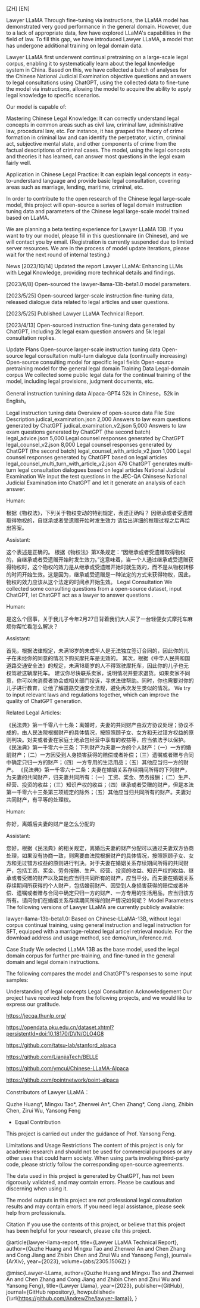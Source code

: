 [ZH] [EN]

Lawyer LLaMA
Through fine-tuning via instructions, the LLaMA model has demonstrated very good performance in the general domain. However, due to a lack of appropriate data, few have explored LLaMA's capabilities in the field of law. To fill this gap, we have introduced Lawyer LLaMA, a model that has undergone additional training on legal domain data.

Lawyer LLaMA first underwent continual pretraining on a large-scale legal corpus, enabling it to systematically learn about the legal knowledge system in China. Based on this, we have collected a batch of analyses for the Chinese National Judicial Examination objective questions and answers to legal consultations using ChatGPT, using the collected data to fine-tune the model via instructions, allowing the model to acquire the ability to apply legal knowledge to specific scenarios.

Our model is capable of:

Mastering Chinese Legal Knowledge: It can correctly understand legal concepts in common areas such as civil law, criminal law, administrative law, procedural law, etc. For instance, it has grasped the theory of crime formation in criminal law and can identify the perpetrator, victim, criminal act, subjective mental state, and other components of crime from the factual descriptions of criminal cases. The model, using the legal concepts and theories it has learned, can answer most questions in the legal exam fairly well.

Application in Chinese Legal Practice: It can explain legal concepts in easy-to-understand language and provide basic legal consultation, covering areas such as marriage, lending, maritime, criminal, etc.

In order to contribute to the open research of the Chinese legal large-scale model, this project will open-source a series of legal domain instruction tuning data and parameters of the Chinese legal large-scale model trained based on LLaMA.

We are planning a beta testing experience for Lawyer LLaMA 13B. If you want to try our model, please fill in this questionnaire (in Chinese), and we will contact you by email. (Registration is currently suspended due to limited server resources. We are in the process of model update iterations, please wait for the next round of internal testing.)

News
[2023/10/14] Updated the report Lawyer LLaMA: Enhancing LLMs with Legal Knowledge, providing more technical details and findings.

[2023/6/8] Open-sourced the lawyer-llama-13b-beta1.0 model parameters.

[2023/5/25] Open-sourced larger-scale instruction fine-tuning data, released dialogue data related to legal articles and user questions.

[2023/5/25] Published Lawyer LLaMA Technical Report.

[2023/4/13] Open-sourced instruction fine-tuning data generated by ChatGPT, including 2k legal exam question answers and 5k legal consultation replies.

Update Plans
 Open-source larger-scale instruction tuning data
 Open-source legal consultation multi-turn dialogue data (continually increasing)
 Open-source consulting model for specific legal fields
 Open-source pretraining model for the general legal domain
Training Data
Legal-domain corpus
We collected some public legal data for the continual training of the model, including legal provisions, judgment documents, etc.

General instruction tunining data
Alpaca-GPT4 52k in Chinese，52k in English。

Legal instruction tuning data
Overview of open-source data
File	Size	Description
judical_examination.json	2,000	Answers to law exam questions generated by ChatGPT
judical_examination_v2.json	5,000	Answers to law exam questions generated by ChatGPT (the second batch)
legal_advice.json	5,000	Legal counsel responses generated by ChatGPT
legal_counsel_v2.json	8,000	Legal counsel responses generated by ChatGPT (the second batch)
legal_counsel_with_article_v2.json	1,000	Legal counsel responses generated by ChatGPT based on legal articles
legal_counsel_multi_turn_with_article_v2.json	476	ChatGPT generates multi-turn legal consultation dialogues based on legal articles
National Judicial Examination
We input the test questions in the JEC-QA Chinsese National Judicial Examination into ChatGPT and let it generate an analysis of each answer.

Human:

根据《物权法》，下列关于物权变动的特别规定，表述正确吗？
因继承或者受遗赠取得物权的，自继承或者受遗赠开始时发生效力
请给出详细的推理过程之后再给出答案。

Assistant:

这个表述是正确的。
根据《物权法》第X条规定：“因继承或者受遗赠取得物权的，自继承或者受遗赠开始时发生效力。”这意味着，当一个人通过继承或受遗赠获得物权时，这个物权的效力是从继承或受遗赠开始时就生效的，而不是从物权转移的时间开始生效。这是因为，继承或受遗赠是一种法定的方式来获得物权，因此，物权的效力应该从这个法定的时间点开始生效。
Legal Consultation
We collected some consulting questions from a open-source dataset, input ChatGPT, let ChatGPT act as a lawyer to answer questions .

Human:

是这么个回事，关于我儿子今年2月27日背着我们大人买了一台轻便女式摩托车麻烦你帮忙看怎么解决？

Assistant:

首先，根据法律规定，未满18岁的未成年人是无法独立签订合同的，因此你的儿子在未经你的同意的情况下购买摩托车是无效的。
其次，根据《中华人民共和国道路交通安全法》的规定，未满18周岁的人不得驾驶摩托车，因此你的儿子也无权驾驶这辆摩托车。
建议你尽快联系卖家，说明情况并要求退货。如果卖家不同意，你可以向消费者协会或相关部门投诉，寻求法律帮助。同时，你也需要对你的儿子进行教育，让他了解道路交通安全法规，避免再次发生类似的情况。
We try to input relevant laws and regulations together, which can improve the quality of ChatGPT generation.

Related Legal Articles:

《民法典》第一千零八十七条：离婚时，夫妻的共同财产由双方协议处理；协议不成的，由人民法院根据财产的具体情况，按照照顾子女、女方和无过错方权益的原则判决。对夫或者妻在家庭土地承包经营中享有的权益等，应当依法予以保护。
《民法典》第一千零六十三条：下列财产为夫妻一方的个人财产：（一）一方的婚前财产；（二）一方因受到人身损害获得的赔偿或者补偿；（三）遗嘱或者赠与合同中确定只归一方的财产；（四）一方专用的生活用品；（五）其他应当归一方的财产。
《民法典》第一千零六十二条：夫妻在婚姻关系存续期间所得的下列财产，为夫妻的共同财产，归夫妻共同所有：（一）工资、奖金、劳务报酬；（二）生产、经营、投资的收益；（三）知识产权的收益；（四）继承或者受赠的财产，但是本法第一千零六十三条第三项规定的除外；（五）其他应当归共同所有的财产。夫妻对共同财产，有平等的处理权。

Human:

你好，离婚后夫妻的财产是怎么分配的

Assistant:

您好，根据《民法典》的相关规定，离婚后夫妻的财产分配可以通过夫妻双方协商处理，如果没有协商一致，则需要由法院根据财产的具体情况，按照照顾子女、女方和无过错方权益的原则进行判决。对于夫妻在婚姻关系存续期间所得的共同财产，包括工资、奖金、劳务报酬、生产、经营、投资的收益、知识产权的收益、继承或者受赠的财产以及其他应当归共同所有的财产，应当平分。而夫妻在婚姻关系存续期间所获得的个人财产，包括婚前财产、因受到人身损害获得的赔偿或者补偿、遗嘱或者赠与合同中确定只归一方的财产、一方专用的生活用品，应当归该方所有。请问你们在婚姻关系存续期间所得的财产情况如何呢？
Model Parameters
The following versions of Lawyer LLaMA are currently publicly available:

lawyer-llama-13b-beta1.0: Based on Chinese-LLaMA-13B, without legal corpus continual training, using general instruction and legal instruction for SFT, equipped with a marriage-related legal articel retrieval module.
For the download address and usage method, see demo/run_inference.md.

Case Study
We selected LLaMA 13B as the base model, used the legal domain corpus for further pre-training, and fine-tuned in the general domain and legal domain instructions.

The following compares the model and ChatGPT's responses to some input samples:

Understanding of legal concepts
Legal Consultation
Acknowledgement
Our project have received help from the following projects, and we would like to express our gratitude.

https://jecqa.thunlp.org/

https://opendata.pku.edu.cn/dataset.xhtml?persistentId=doi:10.18170/DVN/OLO4G8

https://github.com/tatsu-lab/stanford_alpaca

https://github.com/LianjiaTech/BELLE

https://github.com/ymcui/Chinese-LLaMA-Alpaca

https://github.com/pointnetwork/point-alpaca

Constributors of Lawyer LLaMA：

Quzhe Huang*, Mingxu Tao*, Zhenwei An*, Chen Zhang*, Cong Jiang, Zhibin Chen, Zirui Wu, Yansong Feng

* Equal Contribution

This project is carried out under the guidance of Prof. Yansong Feng.

Limitations and Usage Restrictions
The content of this project is only for academic research and should not be used for commercial purposes or any other uses that could harm society. When using parts involving third-party code, please strictly follow the corresponding open-source agreements.

The data used in this project is generated by ChatGPT, has not been rigorously validated, and may contain errors. Please be cautious and discerning when using it.

The model outputs in this project are not professional legal consultation results and may contain errors. If you need legal assistance, please seek help from professionals.

Citation
If you use the contents of this project, or believe that this project has been helpful for your research, please cite this project.

@article{lawyer-llama-report,
  title={Lawyer LLaMA Technical Report},
  author={Quzhe Huang and Mingxu Tao and Zhenwei An and Chen Zhang and Cong Jiang and Zhibin Chen and Zirui Wu and Yansong Feng},
  journal={ArXiv},
  year={2023},
  volume={abs/2305.15062}
}

@misc{Lawyer-LLama,
  author={Quzhe Huang and Mingxu Tao and Zhenwei An and Chen Zhang and Cong Jiang and Zhibin Chen and Zirui Wu and Yansong Feng},
  title={Lawyer Llama},
  year={2023},
  publisher={GitHub},
  journal={GitHub repository},
  howpublished={\url{https://github.com/AndrewZhe/lawyer-llama}},
}
